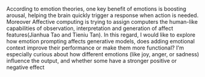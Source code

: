 According to emotion theories, one key benefit of emotions is boosting arousal, helping 
the brain quickly trigger a response when action is needed. Moreover Affective 
computing is trying to assign computers the human-like capabilities of observation, 
interpretation and generation of affect features(Jianhua Tao and Tieniu Tan). In this 
regard, I would like to explore how emotion prompting affects generative models, does 
adding emotional context improve their performance or make them more functional? I'm 
especially curious about how different emotions (like joy, anger, or sadness) influence 
the output, and whether some have a stronger positive or negative effect
